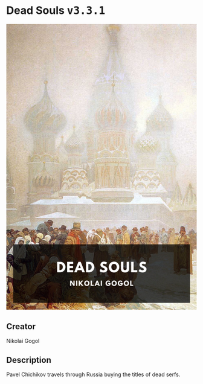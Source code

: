 
# Dead Souls <kbd>v3.3.1</kbd>

<center>
  <img src="./cover-1024.jpg"/>
</center>

## Creator
Nikolai Gogol

## Description
Pavel Chichikov travels through Russia buying the titles of dead serfs.

